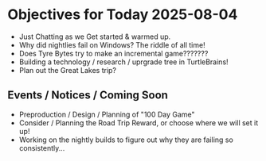 # Objectives for Today 2025-08-04

- Just Chatting as we Get started & warmed up.
- Why did nightlies fail on Windows? The riddle of all time!
- Does Tyre Bytes try to make an incremental game???????
- Building a technology / research / uprgrade tree in TurtleBrains!
- Plan out the Great Lakes trip?

## Events / Notices / Coming Soon

- Preproduction / Design / Planning of "100 Day Game"
- Consider / Planning the Road Trip Reward, or choose where we will set it up!
- Working on the nightly builds to figure out why they are failing so consistently...

